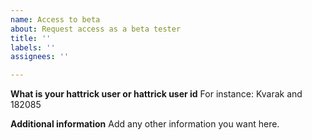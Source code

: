 ```yaml
---
name: Access to beta
about: Request access as a beta tester
title: ''
labels: ''
assignees: ''

---
```


**What is your hattrick user or hattrick user id**
For instance: Kvarak and 182085

**Additional information**
Add any other information you want here.
